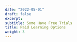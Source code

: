 ```yaml
---
date: "2022-05-01"
draft: false
excerpt: 
subtitle: Some Have Free Trials
title: Paid Learning Options
weight: 3
---
```


